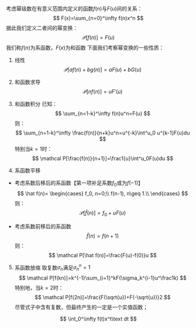 考虑幂级数在有意义范围内定义的函数$f(n)$与$F(u)$间的关系：
$$
F(x)=\sum_{n=0}^\infty f(n)x^n
$$
据此我们定义二者间的幂变换：
$$
\mathcal P[f(n)] = F(u)
$$
我们称$f(n)$为系函数，$F(x)$为和函数
下面我们考察幂变换的一些性质：
1. 线性
$$
\mathcal P[af(n)+bg(n)]=aF(u)+bG(u)
$$
2. 和函数求导
$$
\mathcal P[nf(n)]=uF'(u)
$$
3. 和函数积分
已知：
$$
\sum_{n=1-k}^\infty f(n)u^n=F(u)
$$
则：
$$
\sum_{n=1-k}^\infty \frac{f(n)}{n+k}u^n=u^{-k}\int^u_0 u^{k-1}F(u)du
$$
特别当$k=1$时：
$$
\mathcal P[\frac{f(n)}{n+1}]=\frac1{u}\int^u_0F(u)du
$$

4. 系函数平移
- 考虑系数后移后的系函数【第一项补足系数$f_0$或为$f(-1)$】
$$
\hat f(n)=
\begin{cases}
f_0, n=0;\\
f(n-1), n\geq 1.\\
\end{cases}
$$
则：
$$
\mathcal P[\hat f(n)]=f_0+uF(u)
$$

- 考虑系数前移后的系函数
$$
\hat f(n)= f(n+1)
$$
则：
$$
\mathcal P[\hat f(n)]=\frac{F(u)-f(0)}u
$$
5. 系函数放缩
取复数$\sigma_n$满足$\sigma_n^n=1$
$$
\mathcal P[f(kn)]=k^{-1}\sum_{i=1}^kF(\sigma_k^{i-1}u^\frac1k)
$$
特别地，当$k=2$时：
$$
\mathcal P[f(2n)]=\frac{F(\sqrt{u})+F(-\sqrt{u})}2
$$
尽管式子中含有复数，但最终产生的一定是一个实值函数；

$$
\int_0^\infty f(t)x^t\text dt
$$
